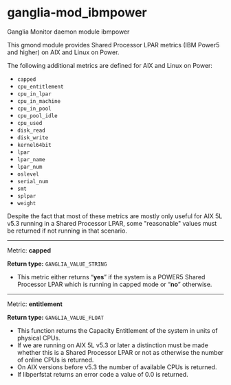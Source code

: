 # ganglia-mod_ibmpower
Ganglia Monitor daemon module ibmpower

This gmond module provides Shared Processor LPAR metrics (IBM Power5 and higher) on AIX and Linux on Power.

The following additional metrics are defined for AIX and Linux on Power:
* `capped`
* `cpu_entitlement`
* `cpu_in_lpar`
* `cpu_in_machine`
* `cpu_in_pool`
* `cpu_pool_idle`
* `cpu_used`
* `disk_read`
* `disk_write`
* `kernel64bit`
* `lpar`
* `lpar_name`
* `lpar_num`
* `oslevel`
* `serial_num`
* `smt`
* `splpar`
* `weight`

Despite the fact that most of these metrics are mostly only useful for AIX 5L v5.3 running in a Shared Processor LPAR, some "reasonable" values must be returned if not running in that scenario.

----

Metric: **capped**

**Return type:** `GANGLIA_VALUE_STRING`

* This metric either returns “**yes**” if the system is a POWER5 Shared Processor LPAR which is running in capped mode or “**no**” otherwise. 

----

Metric:	**entitlement**

**Return type:** `GANGLIA_VALUE_FLOAT`

* This function returns the Capacity Entitlement of the system in units of physical CPUs.
* If we are running on AIX 5L v5.3 or later a distinction must be made whether this is a Shared Processor LPAR or not as otherwise the number of online CPUs is returned.
* On AIX versions before v5.3 the number of available CPUs is returned.
* If libperfstat returns an error code a value of 0.0 is returned.
